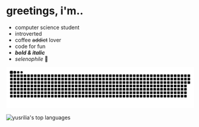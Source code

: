 # greetings, i'm..

- computer science student
- introverted
- coffee ~~addict~~ lover
- code for fun
-  _**bold & italic**_
- _selenophile_ 🌙

![Snake animation](https://raw.githubusercontent.com/yusrilia/yusrilia/output/github-contribution-grid-snake-dark.svg)

![yusrilia's top languages](https://github-readme-stats.vercel.app/api/top-langs/?username=yusrilia&layout=compact&theme=synthwave)
